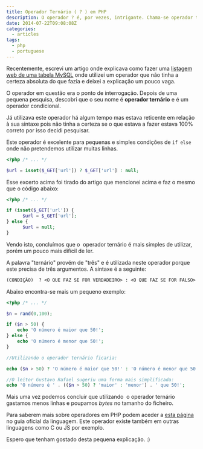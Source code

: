 ```yaml
---
title: Operador Ternário ( ? ) em PHP
description: O operador ? é, por vezes, intrigante. Chama-se operador ternário e explicamos para que serve este operador condicional em PHP.
date: 2014-07-22T09:08:08Z
categories:
  - articles
tags:
  - php
  - portuguese
---
```


Recentemente, escrevi um artigo onde explicava como fazer uma [listagem web de uma tabela MySQL](/2014/07/17/listagem-web-de-uma-tabela-mysql) onde utilizei um operador que não tinha a certeza absoluta do que fazia e deixei a explicação um pouco vaga.

<!--more-->

O operador em questão era o ponto de interrogação. Depois de uma pequena pesquisa, descobri que o seu nome é **operador ternário** e é um operador condicional.

Já utilizava este operador há algum tempo mas estava reticente em relação à sua sintaxe pois não tinha a certeza se o que estava a fazer estava 100% correto por isso decidi pesquisar.

Este operador é excelente para pequenas e simples condições de `if else` onde não pretendemos utilizar muitas linhas.

```php
<?php /* ... */

$url = isset($_GET['url']) ? $_GET['url'] : null;
```

Esse excerto acima foi tirado do artigo que mencionei acima e faz o mesmo que o código abaixo:

```php
<?php /* ... */

if (isset($_GET['url']) {
      $url = $_GET['url'];
} else {
      $url = null;
}
```

Vendo isto, concluímos que o  operador ternário é mais simples de utilizar, porém um pouco mais difícil de ler.

A palavra "ternário" provém de "três" e é utilizada neste operador porque este precisa de três argumentos. A sintaxe é a seguinte:

```txt
(CONDIÇÃO)  ? <O QUE FAZ SE FOR VERDADEIRO> : <O QUE FAZ SE FOR FALSO>
```

Abaixo encontra-se mais um pequeno exemplo:

```php
<?php /* ... */

$n = rand(0,100);

if ($n > 50) {
    echo 'O número é maior que 50!';
} else {
    echo 'O número é menor que 50!';
}

//Utilizando o operador ternário ficaria:

echo ($n > 50) ? 'O número é maior que 50!' : 'O número é menor que 50!';

//O leitor Gustavo Rafael sugeriu uma forma mais simplificada:
echo 'O número é ' . (($n > 50) ? 'maior' : 'menor') . ' que 50!';
```

Mais uma vez podemos concluir que utilizando  o operador ternário gastamos menos linhas e poupamos *bytes* no tamanho do ficheiro.

Para saberem mais sobre operadores em PHP podem aceder a [esta página](http://br2.php.net/manual/en/language.operators.comparison.php) no guia oficial da linguagem. Este operador existe também em outras linguagens como C ou JS por exemplo.

Espero que tenham gostado desta pequena explicação. :)
